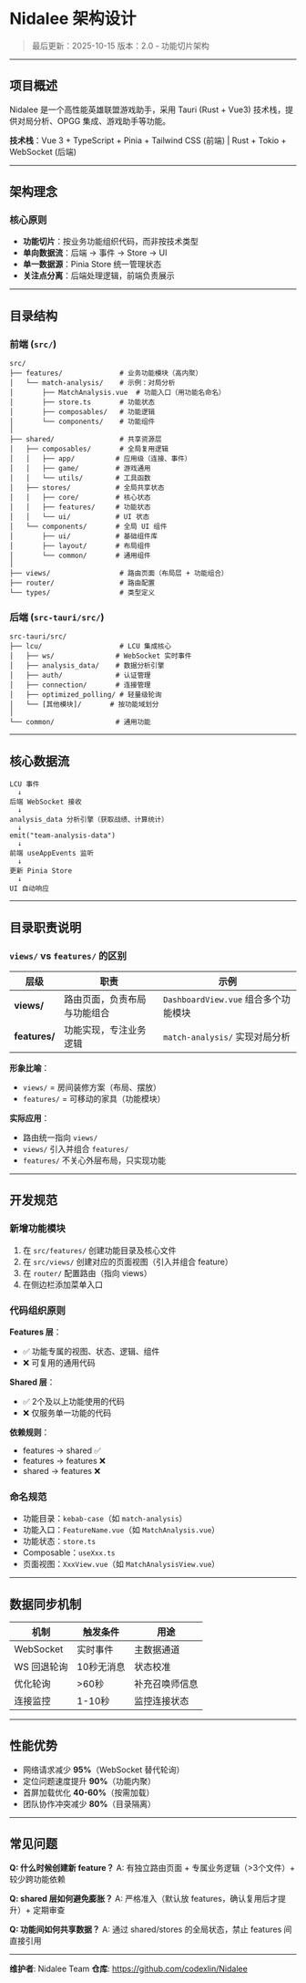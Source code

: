 # Nidalee 架构设计

> 最后更新：2025-10-15
> 版本：2.0 - 功能切片架构

---

## 项目概述

Nidalee 是一个高性能英雄联盟游戏助手，采用 Tauri (Rust + Vue3) 技术栈，提供对局分析、OPGG 集成、游戏助手等功能。

**技术栈**：Vue 3 + TypeScript + Pinia + Tailwind CSS (前端) | Rust + Tokio + WebSocket (后端)

---

## 架构理念

### 核心原则

- **功能切片**：按业务功能组织代码，而非按技术类型
- **单向数据流**：后端 → 事件 → Store → UI
- **单一数据源**：Pinia Store 统一管理状态
- **关注点分离**：后端处理逻辑，前端负责展示

---

## 目录结构

### 前端 (`src/`)

```
src/
├── features/              # 业务功能模块（高内聚）
│   └── match-analysis/    # 示例：对局分析
│       ├── MatchAnalysis.vue  # 功能入口（用功能名命名）
│       ├── store.ts       # 功能状态
│       ├── composables/   # 功能逻辑
│       └── components/    # 功能组件
│
├── shared/                # 共享资源层
│   ├── composables/       # 全局复用逻辑
│   │   ├── app/          # 应用级（连接、事件）
│   │   ├── game/         # 游戏通用
│   │   └── utils/        # 工具函数
│   ├── stores/           # 全局共享状态
│   │   ├── core/         # 核心状态
│   │   ├── features/     # 功能状态
│   │   └── ui/           # UI 状态
│   └── components/       # 全局 UI 组件
│       ├── ui/           # 基础组件库
│       ├── layout/       # 布局组件
│       └── common/       # 通用组件
│
├── views/                 # 路由页面（布局层 + 功能组合）
├── router/                # 路由配置
└── types/                 # 类型定义
```

### 后端 (`src-tauri/src/`)

```
src-tauri/src/
├── lcu/                   # LCU 集成核心
│   ├── ws/               # WebSocket 实时事件
│   ├── analysis_data/    # 数据分析引擎
│   ├── auth/             # 认证管理
│   ├── connection/       # 连接管理
│   ├── optimized_polling/ # 轻量级轮询
│   └── [其他模块]/       # 按功能域划分
│
└── common/               # 通用功能
```

---

## 核心数据流

```
LCU 事件
  ↓
后端 WebSocket 接收
  ↓
analysis_data 分析引擎（获取战绩、计算统计）
  ↓
emit("team-analysis-data")
  ↓
前端 useAppEvents 监听
  ↓
更新 Pinia Store
  ↓
UI 自动响应
```

---

## 目录职责说明

### `views/` vs `features/` 的区别

| 层级 | 职责 | 示例 |
|------|------|------|
| **views/** | 路由页面，负责布局与功能组合 | `DashboardView.vue` 组合多个功能模块 |
| **features/** | 功能实现，专注业务逻辑 | `match-analysis/` 实现对局分析 |

**形象比喻**：
- `views/` = 房间装修方案（布局、摆放）
- `features/` = 可移动的家具（功能模块）

**实际应用**：
- 路由统一指向 `views/`
- `views/` 引入并组合 `features/`
- `features/` 不关心外层布局，只实现功能

---

## 开发规范

### 新增功能模块

1. 在 `src/features/` 创建功能目录及核心文件
2. 在 `src/views/` 创建对应的页面视图（引入并组合 feature）
3. 在 `router/` 配置路由（指向 views）
4. 在侧边栏添加菜单入口

### 代码组织原则

**Features 层**：
- ✅ 功能专属的视图、状态、逻辑、组件
- ❌ 可复用的通用代码

**Shared 层**：
- ✅ 2个及以上功能使用的代码
- ❌ 仅服务单一功能的代码

**依赖规则**：
- features → shared ✅
- features → features ❌
- shared → features ❌

### 命名规范

- 功能目录：`kebab-case`（如 `match-analysis`）
- 功能入口：`FeatureName.vue`（如 `MatchAnalysis.vue`）
- 功能状态：`store.ts`
- Composable：`useXxx.ts`
- 页面视图：`XxxView.vue`（如 `MatchAnalysisView.vue`）

---

## 数据同步机制

| 机制 | 触发条件 | 用途 |
|------|----------|------|
| WebSocket | 实时事件 | 主数据通道 |
| WS 回退轮询 | 10秒无消息 | 状态校准 |
| 优化轮询 | >60秒 | 补充召唤师信息 |
| 连接监控 | 1-10秒 | 监控连接状态 |

---

## 性能优势

- 网络请求减少 **95%**（WebSocket 替代轮询）
- 定位问题速度提升 **90%**（功能内聚）
- 首屏加载优化 **40-60%**（按需加载）
- 团队协作冲突减少 **80%**（目录隔离）

---

## 常见问题

**Q: 什么时候创建新 feature？**
A: 有独立路由页面 + 专属业务逻辑（>3个文件）+ 较少跨功能依赖

**Q: shared 层如何避免膨胀？**
A: 严格准入（默认放 features，确认复用后才提升）+ 定期审查

**Q: 功能间如何共享数据？**
A: 通过 shared/stores 的全局状态，禁止 features 间直接引用

---

**维护者**: Nidalee Team
**仓库**: https://github.com/codexlin/Nidalee

